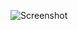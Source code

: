 ![Screenshot](https://raw.githubusercontent.com/Cryakl/Ultimate-RAT-Collection/refs/heads/main/SpyNet/Spy-Net%20v0.2/Screenshot.png)
